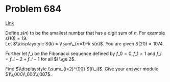 # Problem 684

[Link](https://projecteuler.net/problem=684)

Define $s(n)$ to be the smallest number that has a digit sum of $n$. For example $s(10) = 19$.  
Let $\\displaystyle S(k) = \\sum\_{n=1}^k s(n)$. You are given $S(20) = 1074$.

Further let $f\_i$ be the Fibonacci sequence defined by $f\_0=0, f\_1=1$ and $f\_i=f\_{i-2}+f\_{i-1}$ for all $i \\ge 2$.

Find $\\displaystyle \\sum\_{i=2}^{90} S(f\_i)$. Give your answer modulo $1\\,000\\,000\\,007$.